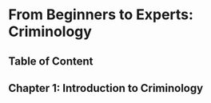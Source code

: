 # From Beginners to Experts: Criminology
## Table of Content
## Chapter 1: Introduction to Criminology
